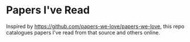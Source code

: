 # Papers I've Read

Inspired by https://github.com/papers-we-love/papers-we-love, this repo
catalogues papers I've read from that source and others online.
